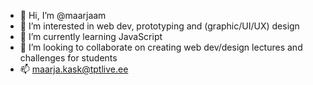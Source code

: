 - 👋 Hi, I’m @maarjaam
- 👀 I’m interested in web dev, prototyping and (graphic/UI/UX) design
- 🌱 I’m currently learning JavaScript
- 💞️ I’m looking to collaborate on creating web dev/design lectures and challenges for students
- 📫 maarja.kask@tptlive.ee
